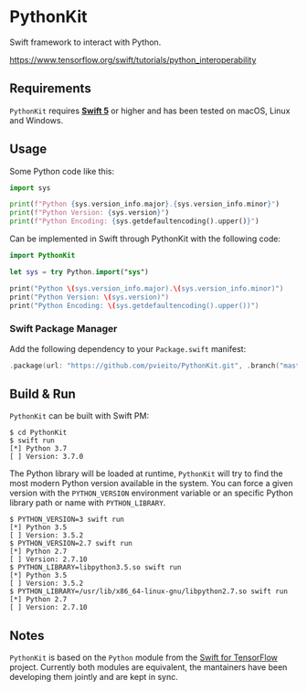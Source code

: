 #  PythonKit

Swift framework to interact with Python.

https://www.tensorflow.org/swift/tutorials/python_interoperability

## Requirements

`PythonKit` requires [**Swift 5**](https://swift.org/download/) or higher and has been tested on macOS, Linux and Windows.

## Usage

Some Python code like this:

```python
import sys

print(f"Python {sys.version_info.major}.{sys.version_info.minor}")
print(f"Python Version: {sys.version}")
print(f"Python Encoding: {sys.getdefaultencoding().upper()}")
```

Can be implemented in Swift through PythonKit with the following code:

```swift
import PythonKit

let sys = try Python.import("sys")

print("Python \(sys.version_info.major).\(sys.version_info.minor)")
print("Python Version: \(sys.version)")
print("Python Encoding: \(sys.getdefaultencoding().upper())")
```

### Swift Package Manager

Add the following dependency to your `Package.swift` manifest:

```swift
.package(url: "https://github.com/pvieito/PythonKit.git", .branch("master")),
```

## Build & Run

`PythonKit` can be built with Swift PM:

```
$ cd PythonKit
$ swift run
[*] Python 3.7
[ ] Version: 3.7.0
```

The Python library will be loaded at runtime, `PythonKit` will try to find the most modern Python version available in the system. You can force a given version with the `PYTHON_VERSION` environment variable or an specific Python library path or name with `PYTHON_LIBRARY`.

```
$ PYTHON_VERSION=3 swift run
[*] Python 3.5
[ ] Version: 3.5.2
$ PYTHON_VERSION=2.7 swift run
[*] Python 2.7
[ ] Version: 2.7.10
$ PYTHON_LIBRARY=libpython3.5.so swift run
[*] Python 3.5
[ ] Version: 3.5.2
$ PYTHON_LIBRARY=/usr/lib/x86_64-linux-gnu/libpython2.7.so swift run
[*] Python 2.7
[ ] Version: 2.7.10
```

## Notes

`PythonKit`  is based on the `Python` module from the [Swift for TensorFlow](https://github.com/tensorflow/swift) project. Currently both modules are equivalent, the mantainers have been developing them jointly and are kept in sync.
